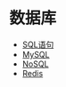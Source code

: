 # 数据库

* [SQL语句](/chapters/database/sql.md)
* [MySQL](/chapters/database/mysql.md)
* [NoSQL](/chapters/database/nosql.md)
* [Redis](/chapters/database/redis.md)
